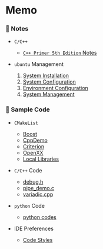 # Memo

### 🌱 Notes

- `C/C++`

    - [`C++ Primer 5th Edition` Notes](https://github.com/AXIHIXA/Memo/blob/master/notes/cpp/notes.md)
    
- `ubuntu` Management

    1. [System Installation](https://github.com/AXIHIXA/Memo/blob/master/notes/ubuntu/01-system-installation.md)
    2. [System Configuration](https://github.com/AXIHIXA/Memo/blob/master/notes/ubuntu/02-system-configuration.md)
    3. [Environment Configuration](https://github.com/AXIHIXA/Memo/blob/master/notes/ubuntu/03-environment-configuration.md)
    4. [System Management](https://github.com/AXIHIXA/Memo/blob/master/notes/ubuntu/04-system-management.md)
    
### 🌱 Sample Code

- `CMakeList`

    - [Boost](https://github.com/AXIHIXA/Memo/blob/master/code/CMakeList/Boost/CMakeLists.txt)
    - [CppDemo](https://github.com/AXIHIXA/Memo/blob/master/code/CMakeList/CppDemo/CMakeLists.txt)
    - [Criterion](https://github.com/AXIHIXA/Memo/blob/master/code/CMakeList/Criterion/CMakeLists.txt)
    - [OpenXX](https://github.com/AXIHIXA/Memo/blob/master/code/CMakeList/OpenXX/CMakeLists.txt)
    - [Local Libraries](https://github.com/AXIHIXA/Memo/blob/master/code/CMakeList/Static.a/CMakeLists.txt)
    
- `C/C++` Code
    - [debug.h](https://github.com/AXIHIXA/Memo/blob/master/code/debug.h)
    - [pipe_demo.c](https://github.com/AXIHIXA/Memo/blob/master/code/pipe_demo.c)
    - [variadic.cpp](https://github.com/AXIHIXA/Memo/blob/master/code/variadic.cpp)
    
- `python` Code

    - [python codes](https://github.com/AXIHIXA/Memo/blob/master/code/python_code.md)
    
- IDE Preferences

    - [Code Styles](https://github.com/AXIHIXA/Memo/tree/master/code/ide%20preferences)



